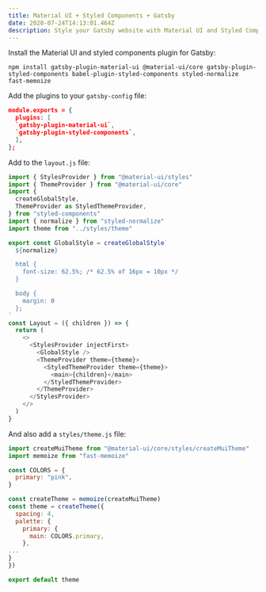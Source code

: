 ```yaml
---
title: Material UI + Styled Components + Gatsby
date: 2020-07-24T14:13:01.464Z
description: Style your Gatsby website with Material UI and Styled Components
---
```

Install the Material UI and styled components plugin for Gatsby:

```shell
npm install gatsby-plugin-material-ui @material-ui/core gatsby-plugin-styled-components babel-plugin-styled-components styled-normalize fast-memoize
```

Add the plugins to your `gatsby-config` file:

```json
module.exports = {
  plugins: [
  `gatsby-plugin-material-ui`,
  `gatsby-plugin-styled-components`,
  ],
};
```

Add to the `layout.js` file:

```javascript
import { StylesProvider } from "@material-ui/styles"
import { ThemeProvider } from "@material-ui/core"
import {
  createGlobalStyle,
  ThemeProvider as StyledThemeProvider,
} from "styled-components"
import { normalize } from "styled-normalize"
import theme from "../styles/theme"

export const GlobalStyle = createGlobalStyle`
  ${normalize}

  html {
    font-size: 62.5%; /* 62.5% of 16px = 10px */
  }

  body {
    margin: 0
  };
`
const Layout = ({ children }) => {
  return (
    <>
      <StylesProvider injectFirst>
        <GlobalStyle />
        <ThemeProvider theme={theme}>
          <StyledThemeProvider theme={theme}>
            <main>{children}</main>
          </StyledThemeProvider>
        </ThemeProvider>
      </StylesProvider>
    </>
  )
}
```

And also add a `styles/theme.js` file:

```javascript
import createMuiTheme from "@material-ui/core/styles/createMuiTheme"
import memoize from "fast-memoize"

const COLORS = {
  primary: "pink",
}

const createTheme = memoize(createMuiTheme)
const theme = createTheme({
  spacing: 4,
  palette: {
    primary: {
      main: COLORS.primary,
    },
...
}
})

export default theme
```